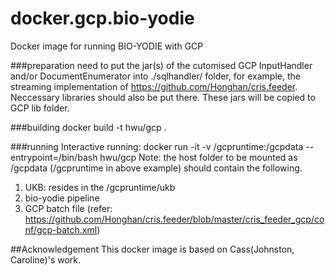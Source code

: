 # docker.gcp.bio-yodie
Docker image for running BIO-YODIE with GCP

###preparation
need to put the jar(s) of the cutomised GCP InputHandler and/or DocumentEnumerator into ./sqlhandler/ folder, for example, the streaming implementation of https://github.com/Honghan/cris.feeder. Neccessary libraries should also be put there. These jars will be copied to GCP lib folder.

###building
docker build -t hwu/gcp .

###running
Interactive running: docker run -it -v /gcpruntime:/gcpdata --entrypoint=/bin/bash hwu/gcp
Note: the host folder to be mounted as /gcpdata (/gcpruntime in above example) should contain the following.

1. UKB: resides in the /gcpruntime/ukb
2. bio-yodie pipeline
3. GCP batch file (refer: https://github.com/Honghan/cris.feeder/blob/master/cris_feeder_gcp/conf/gcp-batch.xml)

##Acknowledgement
This docker image is based on Cass(Johnston, Caroline)'s work.
